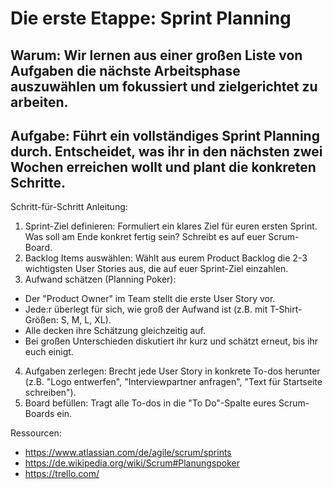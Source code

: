 # Die erste Etappe: Sprint Planning

## Warum: Wir lernen aus einer großen Liste von Aufgaben die nächste Arbeitsphase auszuwählen um fokussiert und zielgerichtet zu arbeiten.

## Aufgabe: Führt ein vollständiges Sprint Planning durch. Entscheidet, was ihr in den nächsten zwei Wochen erreichen wollt und plant die konkreten Schritte.

Schritt-für-Schritt Anleitung:
1. Sprint-Ziel definieren: Formuliert ein klares Ziel für euren ersten Sprint. Was soll am Ende konkret fertig sein? Schreibt es auf euer Scrum-Board.
2. Backlog Items auswählen: Wählt aus eurem Product Backlog die 2-3 wichtigsten User Stories aus, die auf euer Sprint-Ziel einzahlen.
3. Aufwand schätzen (Planning Poker):
* Der "Product Owner" im Team stellt die erste User Story vor.
* Jede:r überlegt für sich, wie groß der Aufwand ist (z.B. mit T-Shirt-Größen: S, M, L, XL).
* Alle decken ihre Schätzung gleichzeitig auf.
* Bei großen Unterschieden diskutiert ihr kurz und schätzt erneut, bis ihr euch einigt.
4. Aufgaben zerlegen: Brecht jede User Story in konkrete To-dos herunter (z.B. "Logo entwerfen", "Interviewpartner anfragen", "Text für Startseite schreiben").
5. Board befüllen: Tragt alle To-dos in die "To Do"-Spalte eures Scrum-Boards ein.

Ressourcen:
* https://www.atlassian.com/de/agile/scrum/sprints
* https://de.wikipedia.org/wiki/Scrum#Planungspoker
* https://trello.com/


